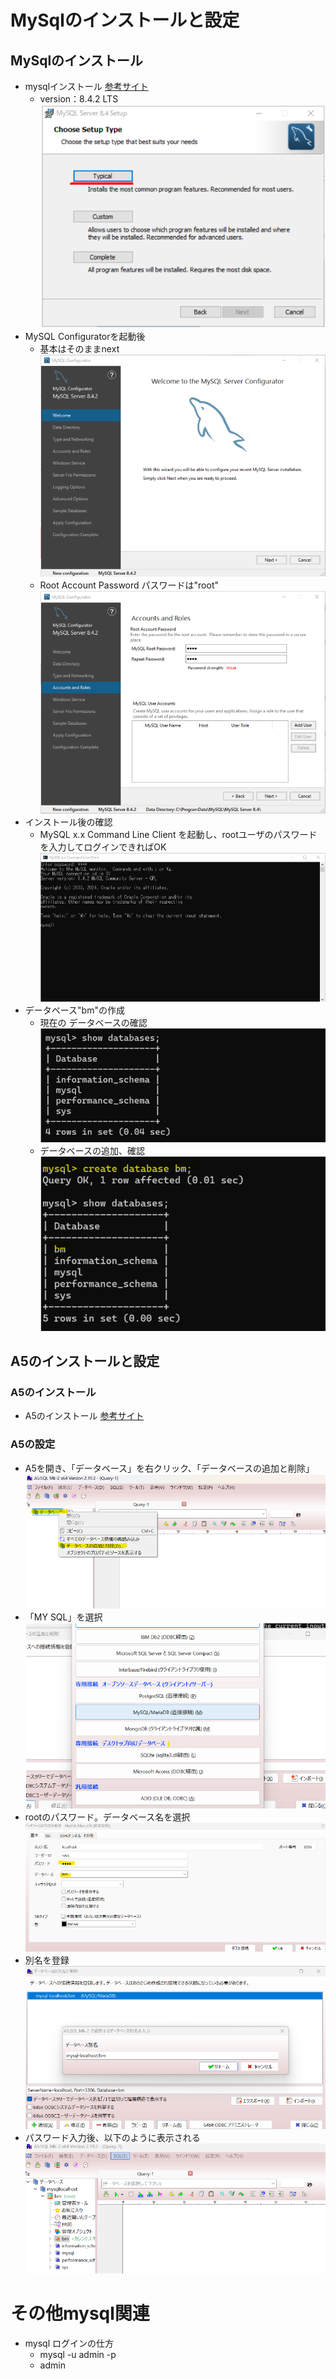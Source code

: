 # MySqlのインストールと設定
## MySqlのインストール
  * mysqlインストール [参考サイト](https://qiita.com/aki_number16/items/bff7aab79fb8c9657b62)
    * version：8.4.2 LTS
      ![alt text](Readme_mysqlimages/Readme_mysql.png)  
  * MySQL Configuratorを起動後
    * 基本はそのままnext
      ![alt text](Readme_mysqlimages/Readme_mysql-1.png)    
    * Root Account Password  パスワードは"root"
      ![alt text](Readme_mysqlimages/Readme_mysql-2.png)
  * インストール後の確認
    * MySQL x.x Command Line Client を起動し、rootユーザのパスワードを入力してログインできればOK
      ![alt text](Readme_mysqlimages/Readme_mysql-3.png)
  * データベース"bm"の作成
    * 現在の データベースの確認
      ![alt text](Readme_mysqlimages/Readme_mysql-4.png)
    * データベースの追加、確認
      ![alt text](Readme_mysqlimages/Readme_mysql-5.png)
## A5のインストールと設定
### A5のインストール
* A5のインストール [参考サイト](https://www.a5m2.mmatsubara.com/)
### A5の設定
  * A5を開き、「データベース」を右クリック、「データベースの追加と削除」
    ![alt text](Readme_mysqlimages/Readme_mysql-6.png)
  * 「MY SQL」を選択
![alt text](Readme_mysqlimages/Readme_mysql-7.png)
  * rootのパスワード。データベース名を選択
    ![alt text](Readme_mysqlimages/Readme_mysql-8.png)     
  * 別名を登録
    ![alt text](Readme_mysqlimages/Readme_mysql-9.png)
  * パスワード入力後、以下のように表示される
    ![alt text](Readme_mysqlimages/Readme_mysql-10.png)


# その他mysql関連
* mysql ログインの仕方
  * mysql -u admin -p
  * admin


